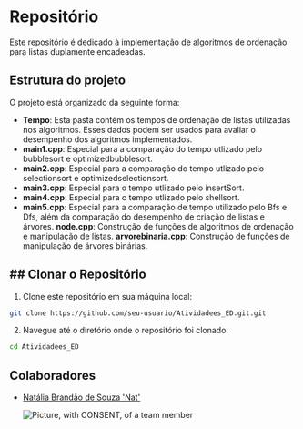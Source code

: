 # Repositório

Este repositório é dedicado à implementação de algoritmos de ordenação para listas duplamente encadeadas.

## Estrutura do projeto

O projeto está organizado da seguinte forma:

- **Tempo**: Esta pasta contém os tempos de ordenação de listas utilizadas nos algoritmos. Esses dados podem ser usados para avaliar o desempenho dos algoritmos implementados. 
- **main1.cpp**: Especial para a comparação do tempo utlizado pelo bubblesort e optimizedbubblesort. 
- **main2.cpp**: Especial para a comparação do tempo utlizado pelo selectionsort e optimizedselectionsort. 
- **main3.cpp**: Especial para o tempo utlizado pelo insertSort. 
- **main4.cpp**: Especial para o tempo utlizado pelo shellsort. 
- **main5.cpp**: Especial para a comparação de tempo utilizado pelo Bfs e Dfs, além da comparação do desempenho de criação de listas e árvores. 
 **node.cpp**: Construção de funções de algoritmos de ordenação e manipulação de listas.
 **arvorebinaria.cpp**: Construção de funções de manipulação de árvores binárias. 

## ## Clonar o Repositório

1. Clone este repositório em sua máquina local:

```bash
git clone https://github.com/seu-usuario/Atividadees_ED.git.git
```

2. Navegue até o diretório onde o repositório foi clonado:

```bash
cd Atividadees_ED
```

## Colaboradores
 * <a href="https://github.com/nataliabrandao">Natália Brandão de Souza 'Nat'</a>

    ![Picture, with CONSENT, of a team member]("C:\Users\Natália\Downloads\github.jpg.jpeg")

